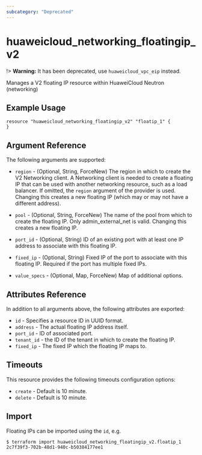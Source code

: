 ```yaml
---
subcategory: "Deprecated"
---
```


# huaweicloud\_networking\_floatingip\_v2

!> **Warning:** It has been deprecated, use `huaweicloud_vpc_eip` instead.

Manages a V2 floating IP resource within HuaweiCloud Neutron (networking)

## Example Usage

```hcl
resource "huaweicloud_networking_floatingip_v2" "floatip_1" {
}
```

## Argument Reference

The following arguments are supported:

* `region` - (Optional, String, ForceNew) The region in which to create the V2 Networking client.
    A Networking client is needed to create a floating IP that can be used with
    another networking resource, such as a load balancer. If omitted, the
    `region` argument of the provider is used. Changing this creates a new
    floating IP (which may or may not have a different address).

* `pool` - (Optional, String, ForceNew) The name of the pool from which to create the floating
    IP. Only admin_external_net is valid. Changing this creates a new floating IP.

* `port_id` - (Optional, String) ID of an existing port with at least one IP address to
    associate with this floating IP.

* `fixed_ip` - (Optional, String) Fixed IP of the port to associate with this floating IP. Required if
the port has multiple fixed IPs.

* `value_specs` - (Optional, Map, ForceNew) Map of additional options.

## Attributes Reference

In addition to all arguments above, the following attributes are exported:

* `id` - Specifies a resource ID in UUID format.
* `address` - The actual floating IP address itself.
* `port_id` - ID of associated port.
* `tenant_id` - the ID of the tenant in which to create the floating IP.
* `fixed_ip` - The fixed IP which the floating IP maps to.

## Timeouts
This resource provides the following timeouts configuration options:
- `create` - Default is 10 minute.
- `delete` - Default is 10 minute.

## Import

Floating IPs can be imported using the `id`, e.g.

```
$ terraform import huaweicloud_networking_floatingip_v2.floatip_1 2c7f39f3-702b-48d1-940c-b50384177ee1
```
